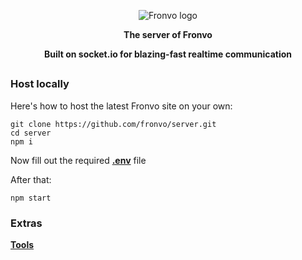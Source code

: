 <p align='center'><img src='https://github.com/Fronvo/server/blob/v2/.github/email/email-logo-large.png?raw=true' alt='Fronvo logo'></p>

<p align='center'><b>The server of Fronvo</b></p>
<p align='center'><b>Built on socket.io for blazing-fast realtime communication</b></p>

<h2 align='center'></h2>

### Host locally

Here's how to host the latest Fronvo site on your own:

```
git clone https://github.com/fronvo/server.git
cd server
npm i
```

Now fill out the required **[.env](https://github.com/Fronvo/server/blob/v2/.env.example)** file

After that:

```
npm start
```

### Extras

**[Tools](https://github.com/Fronvo/server/blob/v2/.github/markdown/TOOLS.md)**
